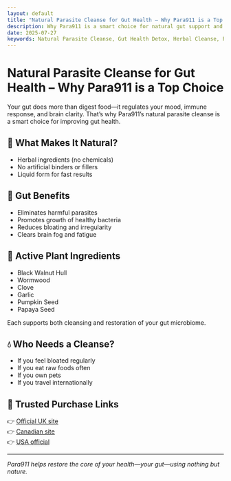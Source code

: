 ```yaml
---
layout: default
title: "Natural Parasite Cleanse for Gut Health – Why Para911 is a Top Choice"
description: Why Para911 is a smart choice for natural gut support and microbiome balance.
date: 2025-07-27
keywords: Natural Parasite Cleanse, Gut Health Detox, Herbal Cleanse, Para911 Gut, Microbiome Cleanse
---
```


# Natural Parasite Cleanse for Gut Health – Why Para911 is a Top Choice

Your gut does more than digest food—it regulates your mood, immune response, and brain clarity. That’s why Para911’s natural parasite cleanse is a smart choice for improving gut health.

## 🌿 What Makes It Natural?

- Herbal ingredients (no chemicals)  
- No artificial binders or fillers  
- Liquid form for fast results

## 💚 Gut Benefits

- Eliminates harmful parasites  
- Promotes growth of healthy bacteria  
- Reduces bloating and irregularity  
- Clears brain fog and fatigue

## 🧪 Active Plant Ingredients

- Black Walnut Hull  
- Wormwood  
- Clove  
- Garlic  
- Pumpkin Seed  
- Papaya Seed

Each supports both cleansing and restoration of your gut microbiome.

## 💧 Who Needs a Cleanse?

- If you feel bloated regularly  
- If you eat raw foods often  
- If you own pets  
- If you travel internationally

## 🔗 Trusted Purchase Links

👉 [Official UK site](https://para911.uk/)  
👉 [Canadian site](https://para911-drops.ca/)  
👉 [USA official](https://usa-para911.com/)

---

*Para911 helps restore the core of your health—your gut—using nothing but nature.*
